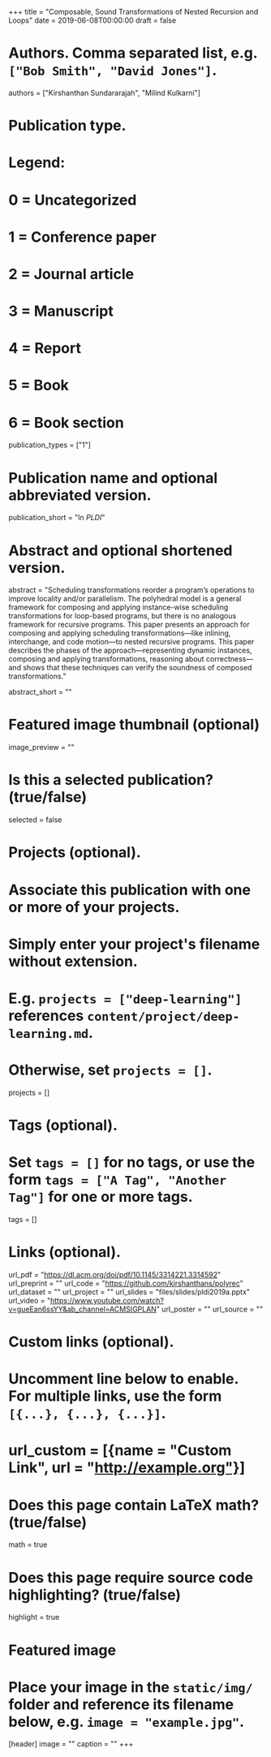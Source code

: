 +++
title = "Composable, Sound Transformations of Nested Recursion and Loops"
date = 2019-06-08T00:00:00
draft = false

# Authors. Comma separated list, e.g. `["Bob Smith", "David Jones"]`.
authors = ["Kirshanthan Sundararajah", "Milind Kulkarni"]

# Publication type.
# Legend:
# 0 = Uncategorized
# 1 = Conference paper
# 2 = Journal article
# 3 = Manuscript
# 4 = Report
# 5 = Book
# 6 = Book section
publication_types = ["1"]

# Publication name and optional abbreviated version.
publication_short = "In *PLDI*"

# Abstract and optional shortened version.

abstract = "Scheduling transformations reorder a program’s operations to improve locality and/or parallelism. The polyhedral model is a general framework for composing and applying instance-wise scheduling transformations for loop-based programs, but there is no analogous framework for recursive programs. This paper presents an approach for composing and applying scheduling transformations—like inlining, interchange, and code motion—to nested recursive programs. This paper describes the phases of the approach—representing dynamic instances, composing and applying transformations, reasoning about correctness—and shows that these techniques can verify the soundness of composed transformations."

abstract_short = ""

# Featured image thumbnail (optional)
image_preview = ""

# Is this a selected publication? (true/false)
selected = false

# Projects (optional).
#   Associate this publication with one or more of your projects.
#   Simply enter your project's filename without extension.
#   E.g. `projects = ["deep-learning"]` references `content/project/deep-learning.md`.
#   Otherwise, set `projects = []`.
projects = []

# Tags (optional).
#   Set `tags = []` for no tags, or use the form `tags = ["A Tag", "Another Tag"]` for one or more tags.
tags = []

# Links (optional).
url_pdf = "https://dl.acm.org/doi/pdf/10.1145/3314221.3314592"           
url_preprint = ""
url_code = "https://github.com/kirshanthans/polyrec"
url_dataset = ""
url_project = ""
url_slides = "files/slides/pldi2019a.pptx"
url_video = "https://www.youtube.com/watch?v=gueEan6ssYY&ab_channel=ACMSIGPLAN"
url_poster = ""
url_source = ""

# Custom links (optional).
#   Uncomment line below to enable. For multiple links, use the form `[{...}, {...}, {...}]`.
# url_custom = [{name = "Custom Link", url = "http://example.org"}]

# Does this page contain LaTeX math? (true/false)
math = true

# Does this page require source code highlighting? (true/false)
highlight = true

# Featured image
# Place your image in the `static/img/` folder and reference its filename below, e.g. `image = "example.jpg"`.
[header]
image = ""
caption = ""
+++